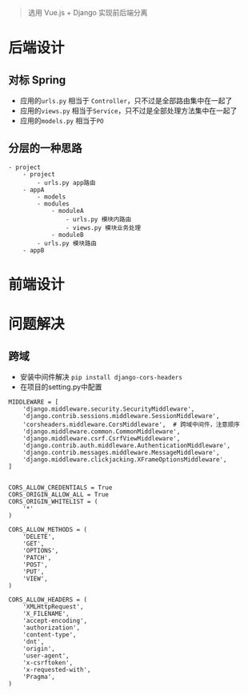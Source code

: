 > 选用 Vue.js + Django 实现前后端分离

# 后端设计
## 对标 Spring
- 应用的`urls.py` 相当于 `Controller`，只不过是全部路由集中在一起了
- 应用的`views.py` 相当于`Service`，只不过是全部处理方法集中在一起了
- 应用的`models.py` 相当于`PO`
## 分层的一种思路
```
- project
    - project
        - urls.py app路由
    - appA
        - models
        - modules
            - moduleA
                - urls.py 模块内路由
                - views.py 模块业务处理
            - moduleB
        - urls.py 模块路由
    - appB
```
# 前端设计
# 问题解决
## 跨域
- 安装中间件解决 `pip install django-cors-headers`
- 在项目的setting.py中配置
```
MIDDLEWARE = [
    'django.middleware.security.SecurityMiddleware',
    'django.contrib.sessions.middleware.SessionMiddleware',
    'corsheaders.middleware.CorsMiddleware',  # 跨域中间件，注意顺序
    'django.middleware.common.CommonMiddleware',
    'django.middleware.csrf.CsrfViewMiddleware',
    'django.contrib.auth.middleware.AuthenticationMiddleware',
    'django.contrib.messages.middleware.MessageMiddleware',
    'django.middleware.clickjacking.XFrameOptionsMiddleware',
]


CORS_ALLOW_CREDENTIALS = True
CORS_ORIGIN_ALLOW_ALL = True
CORS_ORIGIN_WHITELIST = (
    '*'
)

CORS_ALLOW_METHODS = (
    'DELETE',
    'GET',
    'OPTIONS',
    'PATCH',
    'POST',
    'PUT',
    'VIEW',
)

CORS_ALLOW_HEADERS = (
    'XMLHttpRequest',
    'X_FILENAME',
    'accept-encoding',
    'authorization',
    'content-type',
    'dnt',
    'origin',
    'user-agent',
    'x-csrftoken',
    'x-requested-with',
    'Pragma',
)
```